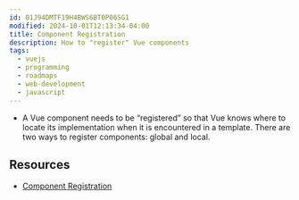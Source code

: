 ```yaml
---
id: 01J94DMTF19H4BWS6BT0P06SG1
modified: 2024-10-01T12:13:34-04:00
title: Component Registration
description: How to "register" Vue components
tags:
  - vuejs
  - programming
  - roadmaps
  - web-development
  - javascript
---
```

- A Vue component needs to be “registered” so that Vue knows where to locate its implementation when it is encountered in a template. There are two ways to register components: global and local.

## Resources
- [Component Registration](https://vuejs.org/guide/components/registration.html)
